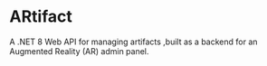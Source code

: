 # ARtifact
A .NET 8 Web API for managing artifacts  ,built as a backend for an Augmented Reality (AR) admin panel.
